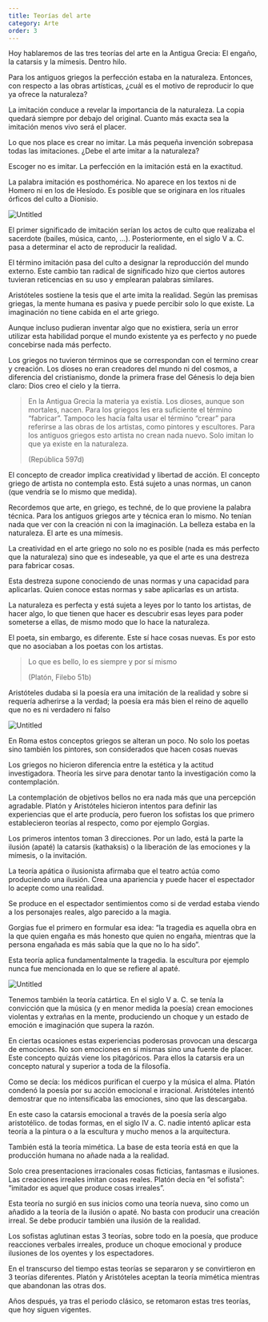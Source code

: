 ```yaml
---
title: Teorías del arte
category: Arte
order: 3
---
```


Hoy hablaremos de las tres teorías del arte en la Antigua Grecia: El engaño, la catarsis y la mímesis. Dentro hilo.

Para los antiguos griegos la perfección estaba en la naturaleza. Entonces, con respecto a las obras artísticas, ¿cuál es el motivo de reproducir lo que ya ofrece la naturaleza?

La imitación conduce a revelar la importancia de la naturaleza. La copia quedará siempre por debajo del original. Cuanto más exacta sea la imitación menos vivo será el placer.

Lo que nos place es crear no imitar. La más pequeña invención sobrepasa todas las imitaciones. ¿Debe el arte imitar a la naturaleza?

Escoger no es imitar. La perfección en la imitación está en la exactitud.

La palabra imitación es posthomérica. No aparece en los textos ni de Homero ni en los de Hesíodo. Es posible que se originara en los rituales órficos del culto a Dionisio. 

![Untitled]({{site.baseurl}}/images/ApateKatarsisMimesis%20beb7105e53c540b291503b65443449de/Untitled.png)

El primer significado de imitación serían los actos de culto que realizaba el sacerdote (bailes, música, canto, …). Posteriormente, en el siglo V a. C. pasa a determinar el acto de reproducir la realidad. 

El término imitación pasa del culto a designar la reproducción del mundo externo. Este cambio tan radical de significado hizo que ciertos autores tuvieran reticencias en su uso y emplearan palabras similares.

Aristóteles sostiene la tesis que el arte imita la realidad. Según las premisas griegas, la mente humana es pasiva y puede percibir solo lo que existe. La imaginación no tiene cabida en el arte griego. 

Aunque incluso pudieran inventar algo que no existiera, sería un error utilizar esta habilidad porque el mundo existente ya es perfecto y no puede concebirse nada más perfecto.

Los griegos no tuvieron términos que se correspondan con el termino crear y creación. Los dioses no eran creadores del mundo ni del cosmos, a diferencia del cristianismo, donde la primera frase del Génesis lo deja bien claro: Dios creo el cielo y la tierra.

> En la Antigua Grecia la materia ya existía. Los dioses, aunque son mortales, nacen. Para los griegos les era suficiente el término “fabricar”. Tampoco les hacía falta usar el término “crear” para referirse a las obras de los artistas, como pintores y escultores. Para los antiguos griegos esto artista no crean nada nuevo. Solo imitan lo que ya existe en la naturaleza.
>
> (República 597d)

El concepto de creador implica creatividad y libertad de acción. El concepto griego de artista no contempla esto. Está sujeto a unas normas, un canon (que vendría se lo mismo que medida). 

Recordemos que arte, en griego, es techné, de lo que proviene la palabra técnica. Para los antiguos griegos arte y técnica eran lo mismo. No tenían nada que ver con la creación ni con la imaginación. La belleza estaba en la naturaleza. El arte es una mímesis.

La creatividad en el arte griego no solo no es posible (nada es más perfecto que la naturaleza) sino que es indeseable, ya que el arte es una destreza para fabricar cosas. 

Esta destreza supone conociendo de unas normas y una capacidad para aplicarlas. Quien conoce estas normas y sabe aplicarlas es un artista.

La naturaleza es perfecta y está sujeta a leyes por lo tanto los artistas, de hacer algo, lo que tienen que hacer es descubrir esas leyes para poder someterse a ellas, de mismo modo que lo hace la naturaleza.

El poeta, sin embargo, es diferente. Este sí hace cosas nuevas. Es por esto que no asociaban a los poetas con los artistas.

> Lo que es bello, lo es siempre y por sí mismo 
> 
> (Platón, Filebo 51b)

Aristóteles dudaba si la poesía era una imitación de la realidad y sobre si requería adherirse a la verdad; la poesía era más bien el reino de aquello que no es ni verdadero ni falso

![Untitled]({{site.baseurl}}/images/ApateKatarsisMimesis%20beb7105e53c540b291503b65443449de/Untitled%201.png)

En Roma estos conceptos griegos se alteran un poco. No solo los poetas sino también los pintores, son considerados que hacen cosas nuevas

Los griegos no hicieron diferencia entre la estética y la actitud investigadora. Theoría les sirve para denotar tanto la investigación como la contemplación. 

La contemplación de objetivos bellos no era nada más que una percepción agradable. Platón y Aristóteles hicieron intentos para definir las experiencias que el arte producía, pero fueron los sofistas los que primero establecieron teorías al respecto, como por ejemplo Gorgias.

Los primeros intentos toman 3 direcciones. Por un lado, está la parte la ilusión (apaté) la catarsis (kathaksis) o la liberación de las emociones y la mímesis, o la invitación.

La teoría apática o ilusionista afirmaba que el teatro actúa como produciendo una ilusión. Crea una apariencia y puede hacer el espectador lo acepte como una realidad. 

Se produce en el espectador sentimientos como si de verdad estaba viendo a los personajes reales, algo parecido a la magia. 

Gorgias fue el primero en formular esa idea: “la tragedia es aquella obra en la que quien engaña es más honesto que quien no engaña, mientras que la persona engañada es más sabía que la que no lo ha sido”. 

Esta teoría aplica fundamentalmente la tragedia. la escultura por ejemplo nunca fue mencionada en lo que se refiere al apaté.

![Untitled]({{site.baseurl}}/images/ApateKatarsisMimesis%20beb7105e53c540b291503b65443449de/Untitled%202.png)

Tenemos también la teoría catártica. En el siglo V a. C. se tenía la convicción que la música (y en menor medida la poesía) crean emociones violentas y extrañas en la mente, produciendo un choque y un estado de emoción e imaginación que supera la razón. 

En ciertas ocasiones estas experiencias poderosas provocan una descarga de emociones. No son emociones en sí mismas sino una fuente de placer. Este concepto quizás viene los pitagóricos. Para ellos la catarsis era un concepto natural y superior a toda de la filosofía. 

Como se decía: los médicos purifican el cuerpo y la música el alma. Platón condenó la poesía por su acción emocional e irracional. Aristóteles intentó demostrar que no intensificaba las emociones, sino que las descargaba. 

En este caso la catarsis emocional a través de la poesía sería algo aristotélico. de todas formas, en el siglo IV a. C. nadie intentó aplicar esta teoría a la pintura o a la escultura y mucho menos a la arquitectura.

También está la teoría mimética. La base de esta teoría está en que la producción humana no añade nada a la realidad. 

Solo crea presentaciones irracionales cosas ficticias, fantasmas e ilusiones. Las creaciones irreales imitan cosas reales. Platón decía en “el sofista”: “imitador es aquel que produce cosas irreales”.

Esta teoría no surgió en sus inicios como una teoría nueva, sino como un añadido a la teoría de la ilusión o apaté. No basta con producir una creación irreal. Se debe producir también una ilusión de la realidad. 

Los sofistas aglutinan estas 3 teorías, sobre todo en la poesía, que produce reacciones verbales irreales, produce un choque emocional y produce ilusiones de los oyentes y los espectadores. 

En el transcurso del tiempo estas teorías se separaron y se convirtieron en 3 teorías diferentes. Platón y Aristóteles aceptan la teoría mimética mientras que abandonan las otras dos. 

Años después, ya tras el periodo clásico, se retomaron estas tres teorías, que hoy siguen vigentes.